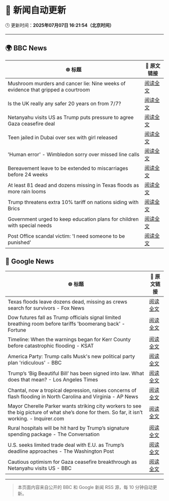 # 🧠 新闻自动更新

🕒 更新时间：**2025年07月07日 16:21:54（北京时间）**

---

## 🌍 BBC News

| 🌐 标题 | 🔗 原文链接 |
|--------|-------------|
| Mushroom murders and cancer lie: Nine weeks of evidence that gripped a courtroom | [阅读全文](https://www.bbc.com/news/articles/cdx554n1x0wo) |
| Is the UK really any safer 20 years on from 7/7? | [阅读全文](https://www.bbc.com/news/articles/c14e77je72mo) |
| Netanyahu visits US as Trump puts pressure to agree Gaza ceasefire deal | [阅读全文](https://www.bbc.com/news/articles/cy4ypze027ro) |
| Teen jailed in Dubai over sex with girl released | [阅读全文](https://www.bbc.com/news/articles/cq8zdvzj5vwo) |
| 'Human error' - Wimbledon sorry over missed line calls | [阅读全文](https://www.bbc.com/sport/tennis/articles/czry1j5e32ko) |
| Bereavement leave to be extended to miscarriages before 24 weeks | [阅读全文](https://www.bbc.com/news/articles/cz9k12w5j54o) |
| At least 81 dead and dozens missing in Texas floods as more rain looms | [阅读全文](https://www.bbc.com/news/articles/cddzrj323zzo) |
| Trump threatens extra 10% tariff on nations siding with Brics | [阅读全文](https://www.bbc.com/news/articles/c1dnz7gw92zo) |
| Government urged to keep education plans for children with special needs | [阅读全文](https://www.bbc.com/news/articles/cx2vn950d5go) |
| Post Office scandal victim: 'I need someone to be punished' | [阅读全文](https://www.bbc.com/news/articles/cx244zk2jppo) |

## 📰 Google News

| 🌐 标题 | 🔗 原文链接 |
|--------|-------------|
| Texas floods leave dozens dead, missing as crews search for survivors - Fox News | [阅读全文](https://news.google.com/rss/articles/CBMipAFBVV95cUxPaFpmLTE5SURDeUJ2OTZHdk1iT0Npd0hOdExQVDFnbDJIajlwYUo1RGlKQU1yWWRuTWgza2xOdUJIWGZtWkxUU2N2bWVtVTBIRnNMREVHNjRybE5MMmt6TGVPV1BLeW8tQ055LWNLX1NuU3E2X0NGcHczTnkzVENYLXNQbVhpMzJqZnRIS0JkU0QtMVhQeEl1RGM3NUd5TkpXdFMwedIBqgFBVV95cUxNX0hZSDF1T1hLelQ5Z3VXX3RqMGhvMHBMUk9sMjZzYVdjYUVCTVEwaUNVV2pEV1d1dGd0NnhscG1iUndpUVh3cExxSzVqMWMxaTVQRHR2T29ld1ZiOWNKVW1kdk42S0trOU5zRDc2VWlaYlZ6aVI1YVJFcVRobnl3WG1NaFpQTU5EUGtfQXlYWTJ1LV9NSlNrUjdVTFdacWMtRFlsTDg0ZXVXUQ?oc=5) |
| Dow futures fall as Trump officials signal limited breathing room before tariffs 'boomerang back' - Fortune | [阅读全文](https://news.google.com/rss/articles/CBMiqAFBVV95cUxPWTNNS2ZJZFZkUHlwSEYyc1FwcUF6ek5QazJIYkt6YUlhdVh1UkllRUM1UkYwU29rR0NxclVXamFqUGNZUUFpajB4cktDTU96bW9Gb2hpWng3TTBkVjRaeWVFUlAzejJuUnRGVlpUYUxCeDh5TTRSMEhlM3JVc0sxOTRtWVpOYTZ4bEdRYkVRMndlRWpGUjZ2SWlJb3RPWlNYWUswTXQ1Rkc?oc=5) |
| Timeline: When the warnings began for Kerr County before catastrophic flooding - KSAT | [阅读全文](https://news.google.com/rss/articles/CBMivgFBVV95cUxOdC1HYnRXRFJUazhOdnFmTWZNdGtpU0xBZGZWVWtRSE9oNEFyMGxqdFZHc0djZFZ4c2hUZE1UNVVhVTN2Z1BMM0pRTEF1TVVrS2dVdF9uYnB1dTc4VGlWYVlYUGotcHU5eDlfSEdoYTljUzFWQklReHJHcFhpSWlIcVBjb3lLZkJlbUktTmpzZVI1Y2JsZks4QlNLRGdxVFI4alNyWWRIT3AwUFMtVVprOXh6WHZVN1piOUxkQWVn?oc=5) |
| America Party: Trump calls Musk's new political party plan 'ridiculous' - BBC | [阅读全文](https://news.google.com/rss/articles/CBMiWkFVX3lxTFA0eGE0MmVlV0x2azhJMGlPYUNxUHd5WmprYmpFaU9ZMHFQM3E3Wk9jc2xUVmM4Z1ZNbkMtUWZXMDVCZXluWVgtTDBpeWs5WjZ3aFpfSzBJQ1dJQdIBX0FVX3lxTFBUSVhQZzBsWXd1RkdodjFFUjh1WDFsWUdhTEhqcWRzZkhuMVgzeFRLV1VhRlZBc2pLRFpLbWdHY042S3MxbS1Wb0pJcS1IYlo4Tm5JTjNYZ3lhVEJoYjRZ?oc=5) |
| Trump’s ‘Big Beautiful Bill’ has been signed into law. What does that mean? - Los Angeles Times | [阅读全文](https://news.google.com/rss/articles/CBMi3wFBVV95cUxNSXhFVFRmUDNHU0F3UWpjOEFnUG16c0VyT2M0dk5Ua3oyQkUweTRuQUV4c3JROVcxX3pIM1J5MTdpQ1dtY083YUxVS1BVYUswRjZoQjFMZW16U0xmUzRmaEI3TS15WUZOQkFhSGNDb1E4LTRzTUVIZWpsOG5hN29zX3NLVFU3LUx0Z0RyaVVLNTNaZnE2N2pMSVE3R296aEVOTU5Vdmc4ZG50UUFfWklRSk5rVFN2aVl3TDIzLUg3aEN4WFM2VE5rUzhWSTJYZ0E3djZ0amxPS2l5WWtwdmgw?oc=5) |
| Chantal, now a tropical depression, raises concerns of flash flooding in North Carolina and Virginia - AP News | [阅读全文](https://news.google.com/rss/articles/CBMirAFBVV95cUxPXzlqY2l6WVRfR0ZEVDF3aVVYc3lVYVhIcmdwQjVxMlh3NDZjdU5ualZ2Y21YMWpGWWpib2xiMGN1Uzg4TW5FRW5VXzlFbU9qRjZUdlVyZkdBSWRzQkE5N3V2R3FFVmNMTjhZRjNZMXIzOVNiUFluTzNHaEk2dTJBeUFSU29tUVJxQlA5a1p6OE5XTTBLV3JQVEx4MnlWejR2M2RSUXdvR2lqb0Nw?oc=5) |
| Mayor Cherelle Parker wants striking city workers to see the big picture of what she’s done for them. So far, it isn’t working. - Inquirer.com | [阅读全文](https://news.google.com/rss/articles/CBMirAFBVV95cUxQNllybGI3MFI5dEpQYjdLSzB6TVd0ZklaaE1yaVhFYjI2OWFCdk02dF84c2lVZkpzZGphbk9uejRPbG9WMUV1SEEwWXVuVFktOC0wSUJ4UGc0dldEeTMtRlR2TEU0VWZoZVU1RmRUY1hvWmY0LVc4ZkpWMEx4eXl3M2psRC1CSXd6b1Vsd2FEc1ZtVGhqZ0RmZ3QxZXF5MTNxd1BPQk1xeURsUTUy?oc=5) |
| Rural hospitals will be hit hard by Trump’s signature spending package - The Conversation | [阅读全文](https://news.google.com/rss/articles/CBMipwFBVV95cUxQdkk5SGEtcjlDNUNQT3Zmc2dBZ2tUNXFrTDc0U01XZFFBMXlVSldaSkw2TnZZTk5PTU1ZOXByNDk1RU5ySDdxSzVKd2E1RGFjZ1ItYmNtRWFMRWFmUnNicDNGUGwyTFpCU19Obk42ME83OVk1VktLR1QtVWpiMFg3SGI1TWdqVGtISDRfZUJuY3psQjFPUE1CaFBnR3A0Z1VSc3NNWmFRRQ?oc=5) |
| U.S. seeks limited trade deal with E.U. as Trump’s deadline approaches - The Washington Post | [阅读全文](https://news.google.com/rss/articles/CBMif0FVX3lxTE1JVEM3Z1E4RGVsY00yUHNIeXdfZzdpY3JmQjZscDBLQXFuR0ViaXVqamlfX0x0MVZEb0t1SGtYQ0hhUFpoQzBQanJuRkE0ZFRIVjJ3QVg5eUQzRFZZX0F0eW9mR1RwM05tTmExaWY1LS12UHF2TjVmXy1qTy1zQjg?oc=5) |
| Cautious optimism for Gaza ceasefire breakthrough as Netanyahu visits US - BBC | [阅读全文](https://news.google.com/rss/articles/CBMiWkFVX3lxTE9PT25LUTZ6QWxkNldlamFqS3N4R090Y0FUX0xtc2p4dWtOTHVLa0xFSl82V0ktZFBSSFV5ZlVrUDlFSXNtX1NzOGphWUVXd1cyYnNVeGlvci1ad9IBX0FVX3lxTE0wcFVkMWw0dm1MSE15RE5WTXlxRFptQW9hYVZFUjMwbHFGNlhFbGVCbHhLMEloYXFJeUhBN1J0ZEZBSW16czRhY3JOZmVnNjZWUXNzNmhBUTcxNVBXU3ZZ?oc=5) |

---
> 本页面内容来自公开的 BBC 和 Google 新闻 RSS 源，每 10 分钟自动更新。